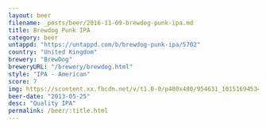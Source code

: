 ```yaml
---
layout: beer
filename: _posts/beer/2016-11-09-brewdog-punk-ipa.md
title: Brewdog Punk IPA
category: beer
untappd: "https://untappd.com/b/brewdog-punk-ipa/5702"
country: "United Kingdom"
brewery: "BrewDog"
breweryURL: "/brewery/brewdog.html"
style: "IPA - American"
score: 7
img: https://scontent.xx.fbcdn.net/v/t1.0-0/p480x480/954631_10151694534143745_666636865_n.jpg?oh=8ae4f4c395fcc2d864c971aa5d29bfe4&oe=599F87B6
beer-date: "2013-05-25"
desc: "Quality IPA"
permalink: /beer/:title.html
---
```

